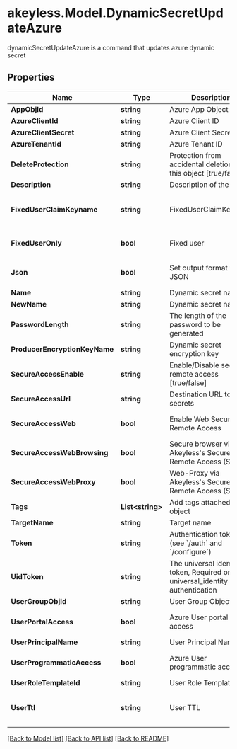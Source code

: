 # akeyless.Model.DynamicSecretUpdateAzure
dynamicSecretUpdateAzure is a command that updates azure dynamic secret

## Properties

Name | Type | Description | Notes
------------ | ------------- | ------------- | -------------
**AppObjId** | **string** | Azure App Object Id | [optional] 
**AzureClientId** | **string** | Azure Client ID | [optional] 
**AzureClientSecret** | **string** | Azure Client Secret | [optional] 
**AzureTenantId** | **string** | Azure Tenant ID | [optional] 
**DeleteProtection** | **string** | Protection from accidental deletion of this object [true/false] | [optional] 
**Description** | **string** | Description of the object | [optional] 
**FixedUserClaimKeyname** | **string** | FixedUserClaimKeyname | [optional] [default to "false"]
**FixedUserOnly** | **bool** | Fixed user | [optional] [default to false]
**Json** | **bool** | Set output format to JSON | [optional] [default to false]
**Name** | **string** | Dynamic secret name | 
**NewName** | **string** | Dynamic secret name | [optional] 
**PasswordLength** | **string** | The length of the password to be generated | [optional] 
**ProducerEncryptionKeyName** | **string** | Dynamic secret encryption key | [optional] 
**SecureAccessEnable** | **string** | Enable/Disable secure remote access [true/false] | [optional] 
**SecureAccessUrl** | **string** | Destination URL to inject secrets | [optional] 
**SecureAccessWeb** | **bool** | Enable Web Secure Remote Access | [optional] [default to true]
**SecureAccessWebBrowsing** | **bool** | Secure browser via Akeyless&#39;s Secure Remote Access (SRA) | [optional] [default to false]
**SecureAccessWebProxy** | **bool** | Web-Proxy via Akeyless&#39;s Secure Remote Access (SRA) | [optional] [default to false]
**Tags** | **List&lt;string&gt;** | Add tags attached to this object | [optional] 
**TargetName** | **string** | Target name | [optional] 
**Token** | **string** | Authentication token (see &#x60;/auth&#x60; and &#x60;/configure&#x60;) | [optional] 
**UidToken** | **string** | The universal identity token, Required only for universal_identity authentication | [optional] 
**UserGroupObjId** | **string** | User Group Object Id | [optional] 
**UserPortalAccess** | **bool** | Azure User portal access | [optional] [default to false]
**UserPrincipalName** | **string** | User Principal Name | [optional] 
**UserProgrammaticAccess** | **bool** | Azure User programmatic access | [optional] [default to false]
**UserRoleTemplateId** | **string** | User Role Template Id | [optional] 
**UserTtl** | **string** | User TTL | [optional] [default to "60m"]

[[Back to Model list]](../README.md#documentation-for-models) [[Back to API list]](../README.md#documentation-for-api-endpoints) [[Back to README]](../README.md)

